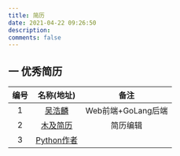 ```yaml
---
title: 简历
date: 2021-04-22 09:26:50
description: 
comments: false
---
```


## 一 优秀简历

| 编号 |                     名称(地址)                      |        备注        |
| :--: | :-------------------------------------------------: | :----------------: |
|  1   |        [吴浩麟](https://resume.wuhaolin.cn/)        | Web前端+GoLang后端 |
|  2   |      [木及简历](https://resume.mdedit.online/)      |      简历编辑      |
|  3   | [Python作者](https://gvanrossum.github.io/) |                    |









